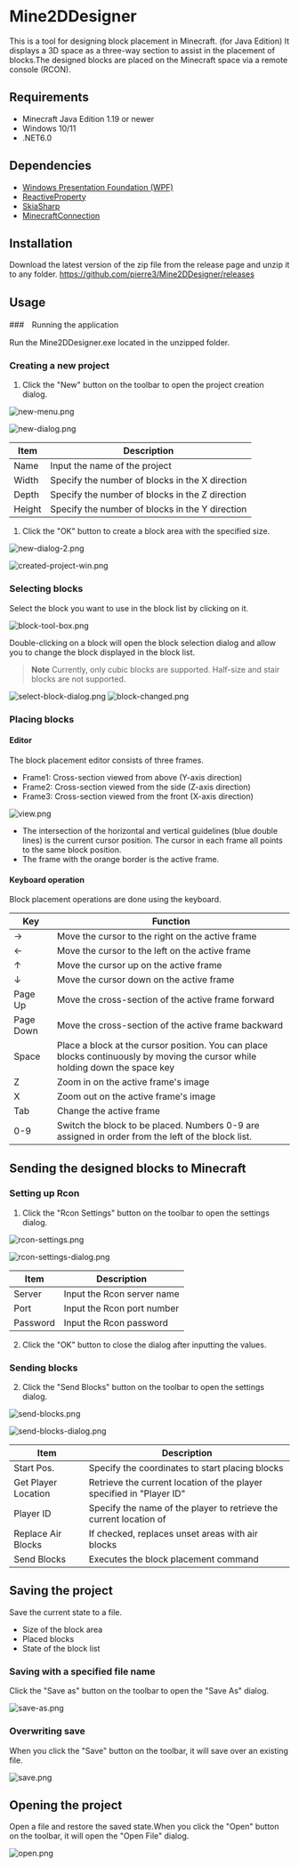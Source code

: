 # Mine2DDesigner
This is a tool for designing block placement in Minecraft. (for Java Edition)
It displays a 3D space as a three-way section to assist in the placement of blocks.The designed blocks are placed on the Minecraft space via a remote console (RCON).

## Requirements
- Minecraft Java Edition 1.19 or newer
- Windows 10/11
- .NET6.0


## Dependencies
- [Windows Presentation Foundation (WPF)](https://github.com/dotnet/wpf)
- [ReactiveProperty](https://github.com/runceel/ReactiveProperty)
- [SkiaSharp](https://github.com/mono/SkiaSharp)
- [MinecraftConnection](https://github.com/takunology/MinecraftConnection)

## Installation
Download the latest version of the zip file from the release page and unzip it to any folder.
https://github.com/pierre3/Mine2DDesigner/releases

## Usage

###　Running the application

Run the Mine2DDesigner.exe located in the unzipped folder.

### Creating a new project

1. Click the "New" button on the toolbar to open the project creation dialog.
   
![new-menu.png](./images/new-menu.png)

![new-dialog.png](./images/new-dialog.png)

|Item|Description|
|--|--|
|Name|Input the name of the project|
|Width|Specify the number of blocks in the X direction|
|Depth|Specify the number of blocks in the Z direction|
|Height|Specify the number of blocks in the Y direction|


1. Click the "OK" button to create a block area with the specified size.
   
![new-dialog-2.png](./images/new-dialog-2.png)

![created-project-win.png](./images/created-project-win.png)

### Selecting blocks

Select the block you want to use in the block list by clicking on it.

![block-tool-box.png](./images/block-tool-box.png)

Double-clicking on a block will open the block selection dialog and allow you to change the block displayed in the block list.

> **Note**
> Currently, only cubic blocks are supported. Half-size and stair blocks are not supported.


![select-block-dialog.png](./images/select-block-dialog.png)
![block-changed.png](./images/block-changed.png)


### Placing blocks

#### Editor
The block placement editor consists of three frames.

- Frame1: Cross-section viewed from above (Y-axis direction)
- Frame2: Cross-section viewed from the side (Z-axis direction)
- Frame3: Cross-section viewed from the front (X-axis direction)


![view.png](./images/view.png)

- The intersection of the horizontal and vertical guidelines (blue double lines) is the current cursor position. The cursor in each frame all points to the same block position.
- The frame with the orange border is the active frame.

#### Keyboard operation

Block placement operations are done using the keyboard.

|Key|Function|
|--|--|
|→|Move the cursor to the right on the active frame|
|←|Move the cursor to the left on the active frame|
|↑|Move the cursor up on the active frame|
|↓|Move the cursor down on the active frame|
|Page Up|Move the cross-section of the active frame forward|
|Page Down|Move the cross-section of the active frame backward|
|Space|Place a block at the cursor position. You can place blocks continuously by moving the cursor while holding down the space key|
|Z|Zoom in on the active frame's image|
|X|Zoom out on the active frame's image|
|Tab|Change the active frame|
|0-9|Switch the block to be placed. Numbers 0-9 are assigned in order from the left of the block list.|



## Sending the designed blocks to Minecraft

### Setting up Rcon


1. Click the "Rcon Settings" button on the toolbar to open the settings dialog.

![rcon-settings.png](./images/rcon-settings.png)

![rcon-settings-dialog.png](./images/rcon-settings-dialog.png)

|Item|Description|
|--|--|
|Server|Input the Rcon server name|
|Port|Input the Rcon port number|
|Password|Input the Rcon password|

2. Click the "OK" button to close the dialog after inputting the values.

### Sending blocks

2. Click the "Send Blocks" button on the toolbar to open the settings dialog.
   
![send-blocks.png](./images/send-blocks.png)


![send-blocks-dialog.png](./images/send-blocks-dialog.png)

|Item|Description|
|--|--|
|Start Pos.|Specify the coordinates to start placing blocks|
|Get Player Location|Retrieve the current location of the player specified in "Player ID"|
|Player ID|Specify the name of the player to retrieve the current location of|
|Replace Air Blocks|If checked, replaces unset areas with air blocks|
|Send Blocks|Executes the block placement command|


## Saving the project

Save the current state to a file.

- Size of the block area
- Placed blocks
- State of the block list

### Saving with a specified file name

Click the "Save as" button on the toolbar to open the "Save As" dialog.

![save-as.png](./images/save-as.png)

### Overwriting save

When you click the "Save" button on the toolbar, it will save over an existing file.

![save.png](./images/save.png)


## Opening the project

Open a file and restore the saved state.When you click the "Open" button on the toolbar, it will open the "Open File" dialog.

![open.png](./images/open.png)
